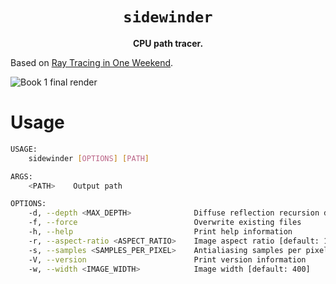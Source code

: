 <div align="center">
  <h1><code>sidewinder</code></h1>
  <p><strong>CPU path tracer.</strong></p>
</div>

Based on [Ray Tracing in One Weekend](https://raytracing.github.io/books/RayTracingInOneWeekend.html).

![Book 1 final render](https://github.com/tedbyron/sidewinder/blob/main/book1/13.1.png)

# Usage

```sh
USAGE:
    sidewinder [OPTIONS] [PATH]

ARGS:
    <PATH>    Output path

OPTIONS:
    -d, --depth <MAX_DEPTH>              Diffuse reflection recursion depth [default: 50]
    -f, --force                          Overwrite existing files
    -h, --help                           Print help information
    -r, --aspect-ratio <ASPECT_RATIO>    Image aspect ratio [default: 1.7777777777777777]
    -s, --samples <SAMPLES_PER_PIXEL>    Antialiasing samples per pixel [default: 100]
    -V, --version                        Print version information
    -w, --width <IMAGE_WIDTH>            Image width [default: 400]
```
